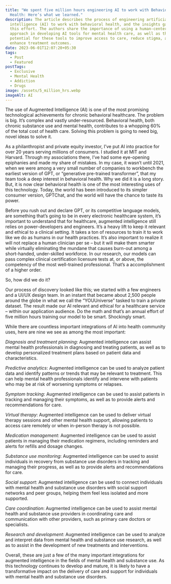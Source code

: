 ```yaml
---
title: "We spent five million hours engineering AI to work with Behavioral
  Health: Here’s what we learned."
description: The article describes the process of engineering artificial
  intelligence (AI) to work with behavioral health, and the insights gained from
  this effort. The authors share the importance of using a human-centered
  approach in developing AI tools for mental health care, as well as the
  potential for these tools to improve access to care, reduce stigma, and
  enhance treatment outcomes.
date: 2023-06-01T12:07:20+05:30
tags:
  - Post
  - Featured
postTags:
  - Exclusive
  - Mental Health
  - Addiction
  - Drugs
image: /assets/5_million_hrs.webp
imageAlt: AI
---
```



The use of Augmented Intelligence (AI) is one of the most promising technological achievements for chronic behavioral healthcare. The problem is big. It’s complex and vastly under-resourced. Behavioral health, both chronic substance use and mental health, contributes to a whopping 60% of the total cost of health care. Solving this problem is going to need big, novel ideas to solve it.



As a philanthropist and private equity investor, I’ve put AI into practice for over 20 years serving millions of consumers. I studied it at MIT and Harvard. Through my associations there, I’ve had some eye-opening epiphanies and made my share of mistakes. In my case, it wasn’t until 2021, when we were among a very small number of companies to workbench the earliest version of GPT, or “generative pre-trained transformer”, that my team took a deep interest in behavioral health. Why we did it is a long story. But, it is now clear behavioral health is one of the most interesting uses of this technology. Today, the world has been introduced to its simpler consumer version, GPTChat, and the world will have the chance to taste its power.



Before you rush out and declare GPT, or its competitive language models, are something that’s going to be in every electronic healthcare system, it’s important to understand that for healthcare, augmented intelligence still relies on power-developers and engineers. It’s a heavy lift to keep it relevant and ethical to a clinical setting. It takes a ton of resources to train it to work like we do as humans in our health practices. It’s also important to realize it will not replace a human clinician per se – but it will make them smarter while virtually eliminating the mundane that causes burn-out among a short-handed, under-skilled workforce. In our research, our models can pass complex clinical certification licensure tests at, or above, the competency of the most well-trained professional. That’s a accomplishment of a higher order.



So, how did we do it?



Our process of discovery looked like this; we started with a few engineers and a UI/UX design team. In an instant that became about 2,500 people around the globe in what we call the “YOUUniverse” tasked to train a private dataset. The result made our AI relevant and ethical for a healthcare service – within our application audience. Do the math and that’s an annual effort of five million hours training our model to be smart. Shockingly smart.



[](https://video.wixstatic.com/video/1640dc_c28a98469d4e405ab812b7f66f361d0c/1080p/mp4/file.mp4)



While there are countless important integrations of AI into health community uses, here are nine we see as among the most important:



*Diagnosis and treatment planning*: Augmented intelligence can assist mental health professionals in diagnosing and treating patients, as well as to develop personalized treatment plans based on patient data and characteristics.



*Predictive analytics*: Augmented intelligence can be used to analyze patient data and identify patterns or trends that may be relevant to treatment. This can help mental health professionals identify and intervene with patients who may be at risk of worsening symptoms or relapses.

*Symptom tracking*: Augmented intelligence can be used to assist patients in tracking and managing their symptoms, as well as to provide alerts and recommendations for care.

*Virtual therapy*: Augmented intelligence can be used to deliver virtual therapy sessions and other mental health support, allowing patients to access care remotely or when in-person therapy is not possible.



*Medication management*: Augmented intelligence can be used to assist patients in managing their medication regimens, including reminders and alerts for refills and dosage changes.



*Substance use monitoring*: Augmented intelligence can be used to assist individuals in recovery from substance use disorders in tracking and managing their progress, as well as to provide alerts and recommendations for care.



*Social support*: Augmented intelligence can be used to connect individuals with mental health and substance use disorders with social support networks and peer groups, helping them feel less isolated and more supported.



*Care coordination*: Augmented intelligence can be used to assist mental health and substance use providers in coordinating care and communication with other providers, such as primary care doctors or specialists.



*Research and development*: Augmented intelligence can be used to analyze and interpret data from mental health and substance use research, as well as to assist in the development of new treatments and interventions.



Overall, these are just a few of the many important integrations for augmented intelligence in the fields of mental health and substance use. As this technology continues to develop and mature, it is likely to have a transformative impact on the delivery of care and support for individuals with mental health and substance use disorders.